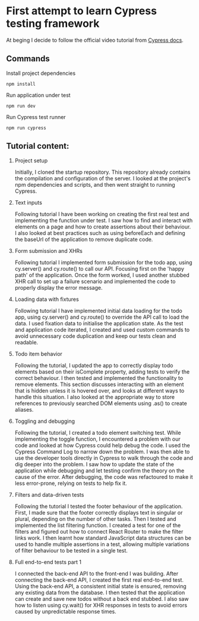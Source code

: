 # First attempt to learn Cypress testing framework

At beging I decide to follow the official video tutorial from [Cypress docs](https://docs.cypress.io/examples/tutorials).

## Commands

Install project dependencies
```console
npm install
```

Run application under test
```console
npm run dev
```

Run Cypress test runner
```console
npm run cypress
```

## Tutorial content:

1. Project setup

    Initially, I cloned the startup repository. This repository already contains the compilation and configuration of the server. I looked at the project's npm dependencies and scripts, and then went straight to running Cypress.

2. Text inputs

    Following tutorial I have been working on creating the first real test and implementing the function under test. I saw how to find and interact with elements on a page and how to create assertions about their behaviour. I also looked at best practices such as using beforeEach and defining the baseUrl of the application to remove duplicate code.

3. Form submission and XHRs

    Following tutorial I implemented form submission for the todo app, using cy.server() and cy.route() to call our API. Focusing first on the 'happy path' of the application. Once the form worked, I used another stubbed XHR call to set up a failure scenario and implemented the code to properly display the error message.

4. Loading data with fixtures

    Following tutorial I have implemented initial data loading for the todo app, using cy.server() and cy.route() to override the API call to load the data. I used fixation data to initialise the application state. As the test and application code iterated, I created and used custom commands to avoid unnecessary code duplication and keep our tests clean and readable.

5. Todo item behavior

    Following the tutorial, I updated the app to correctly display todo elements based on their isComplete property, adding tests to verify the correct behaviour. I then tested and implemented the functionality to remove elements. This section discusses interacting with an element that is hidden unless it is hovered over, and looks at different ways to handle this situation. I also looked at the appropriate way to store references to previously searched DOM elements using .as() to create aliases.

6. Toggling and debugging

    Following the tutorial, I created a todo element switching test. While implementing the toggle function, I encountered a problem with our code and looked at how Cypress could help debug the code. I used the Cypress Command Log to narrow down the problem. I was then able to use the developer tools directly in Cypress to walk through the code and dig deeper into the problem. I saw how to update the state of the application while debugging and let testing confirm the theory on the cause of the error. After debugging, the code was refactoured to make it less error-prone, relying on tests to help fix it.

7. Filters and data-driven tests

    Following the tutorial I tested the footer behaviour of the application. First, I made sure that the footer correctly displays text in singular or plural, depending on the number of other tasks. Then I tested and implemented the list filtering function. I created a test for one of the filters and figured out how to connect React Router to make the filter links work. I then learnt how standard JavaScript data structures can be used to handle multiple assertions in a test, allowing multiple variations of filter behaviour to be tested in a single test.

8. Full end-to-end tests part 1

    I connected the back-end API to the front-end I was building. After connecting the back-end API, I created the first real end-to-end test. Using the back-end API, a consistent initial state is ensured, removing any existing data from the database. I then tested that the application can create and save new todos without a back end stubbed. I also saw how to listen using cy.wait() for XHR responses in tests to avoid errors caused by unpredictable response times.